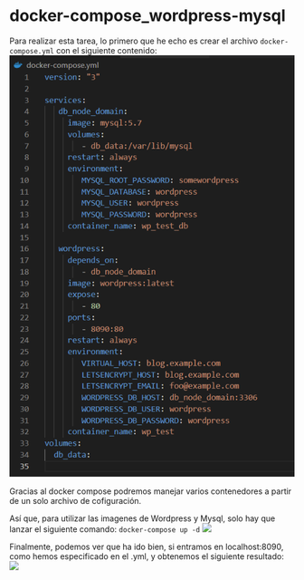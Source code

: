 # docker-compose_wordpress-mysql

Para realizar esta tarea, lo primero que he echo es crear el archivo ```docker-compose.yml``` con el siguiente contenido:
![](imgs/contingutDockercompose.png)

Gracias al docker compose podremos manejar varios contenedores a partir de un solo archivo de cofiguración.

Así que, para utilizar las imagenes de Wordpress y Mysql, solo hay que lanzar el siguiente comando:
``` docker-compose up -d ```
![](imgs/docker_compose_up.png)


Finalmente, podemos ver que ha ido bien, si entramos en localhost:8090, como hemos especificado en el .yml, y obtenemos el siguiente resultado:
![](imgs/accessLocalhost.png) 